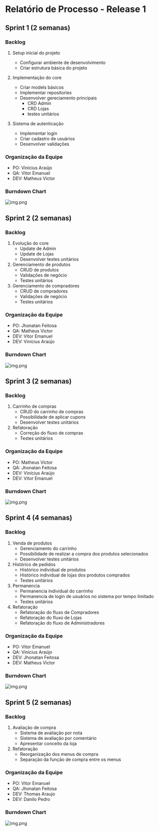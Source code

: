 
# Relatório de Processo - Release 1

## Sprint 1 (2 semanas)

### Backlog
1. Setup inicial do projeto
   - Configurar ambiente de desenvolvimento
   - Criar estrutura básica do projeto

2. Implementação do core
   - Criar models básicos
   - Implementar repositories
   - Desenvolver gereciamento principais
     - CRD Admin
     - CRD Lojas
     - testes unitários
3. Sistema de autenticação
    - Implementar login
    - Criar cadastro de usuários
    - Desenvolver validações

### Organização da Equipe
- PO: Vinícius Araújo
- QA: Vitor Emanuel
- DEV: Matheus Victor

### Burndown Chart
![img.png](burndown-sp1.png)

## Sprint 2 (2 semanas)

### Backlog

1. Evolução do core
   - Update de Admin
   - Update de Lojas
   - Desenvolver testes unitários
2. Gerenciamento de produtos
   - CRUD de produtos
   - Validações de negócio
   - Testes unitários 
2. Gerenciamento de compradores
   - CRUD de compradores
   - Validações de negócio
   - Testes unitários

### Organização da Equipe
- PO: Jhonatan Feitosa
- QA: Matheus Victor
- DEV: Vitor Emanuel
- DEV: Vinícius Araújo

### Burndown Chart
![img.png](burndown-sp2.png)

## Sprint 3 (2 semanas)

### Backlog

1. Carrinho de compras
   - CRUD do carrinho de compras
   - Possibilidade de aplicar cupons
   - Desenvolver testes unitários
2. Refatoração
   - Correção do fluxo de compras
   - Testes unitários

### Organização da Equipe
- PO: Matheus Victor
- QA: Jhonatan Feitosa
- DEV: Vinícius Araújo
- DEV: Vitor Emanuel

### Burndown Chart
![img.png](burndown-sp3.png)

## Sprint 4 (4 semanas)

### Backlog

1. Venda de produtos
   - Gerenciamento do carrinho
   - Possibilidade de realizar a compra dos produtos selecionados
   - Desenvolver testes unitários
2. Histórico de pedidos
   - Histórico individual de produtos
   - Histórico individual de lojas dos produtos comprados
   - Testes unitários
3. Permanencia
   - Permanencia individual do carrinho
   - Permanencia de login de usuários no sistema por tempo limitado
   - Testes unitários
4. Refatoração
   - Refatoração do fluxo de Compradores
   - Refatoração do fluxo de Lojas
   - Refatoração do fluxo de Administradores

### Organização da Equipe
- PO: Vitor Emanuel
- QA: Vinícius Araújo 
- DEV: Jhonatan Feitosa
- DEV: Matheus Victor

### Burndown Chart
![img.png](burndown-sp4.png)

## Sprint 5 (2 semanas)

### Backlog

1. Avaliação de compra
   - Sistema de avaliação por nota
   - Sistema de avaliação por comentário
   - Apresentar conceito da loja
2. Refatoração
   - Reorganização dos menus de compra
   - Separação da função de compra entre os menus

### Organização da Equipe
- PO: Vitor Emanuel
- QA: Jhonatan Feitosa
- DEV: Thomas Araujo
- DEV: Danilo Pedro

### Burndown Chart
![img.png](burndown-sp5.png)
